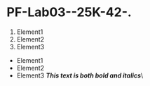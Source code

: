 # PF-Lab03--25K-42-.
1. Element1
2. Element2
3. Element3
+ Element1
+ Element2
+ Element3
***This text is both bold and italics***\
  

